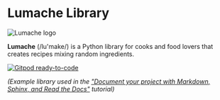 # Lumache Library

![Lumache logo](lumache-logo.png)

**Lumache** (/lu'make/) is a Python library for cooks and food lovers
that creates recipes mixing random ingredients.

[![Gitpod ready-to-code](https://img.shields.io/badge/Gitpod-ready--to--code-908a85?logo=gitpod)](https://gitpod.io/#https://github.com/jsh/tutorial-sphinx-markdown-library)

_(Example library used in the ["Document your project with Markdown, Sphinx, and Read the Docs"](https://github.com/readthedocs/tutorial-sphinx-markdown) tutorial)_

